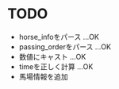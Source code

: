 # TODO

* horse_infoをパース        ...OK
* passing_orderをパース     ...OK
* 数値にキャスト            ...OK
* timeを正しく計算          ...OK
* 馬場情報を追加
